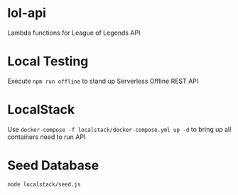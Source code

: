 # lol-api

Lambda functions for League of Legends API

# Local Testing
Execute `npm run offline` to stand up Serverless Offline REST API

# LocalStack
Use `docker-compose -f localstack/docker-compose.yml up -d` to bring up all containers need to run API

# Seed Database
`node localstack/seed.js`